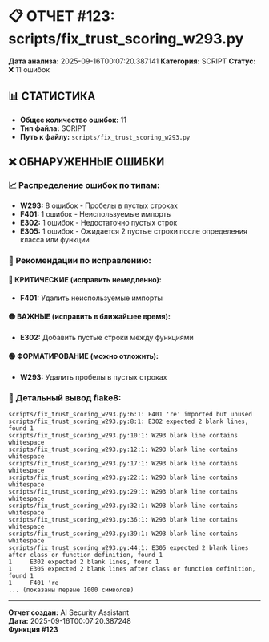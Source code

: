# 📋 ОТЧЕТ #123: scripts/fix_trust_scoring_w293.py

**Дата анализа:** 2025-09-16T00:07:20.387141
**Категория:** SCRIPT
**Статус:** ❌ 11 ошибок

## 📊 СТАТИСТИКА

- **Общее количество ошибок:** 11
- **Тип файла:** SCRIPT
- **Путь к файлу:** `scripts/fix_trust_scoring_w293.py`

## ❌ ОБНАРУЖЕННЫЕ ОШИБКИ

### 📈 Распределение ошибок по типам:

- **W293:** 8 ошибок - Пробелы в пустых строках
- **F401:** 1 ошибок - Неиспользуемые импорты
- **E302:** 1 ошибок - Недостаточно пустых строк
- **E305:** 1 ошибок - Ожидается 2 пустые строки после определения класса или функции

### 🎯 Рекомендации по исправлению:

#### 🔴 КРИТИЧЕСКИЕ (исправить немедленно):
- **F401:** Удалить неиспользуемые импорты

#### 🟡 ВАЖНЫЕ (исправить в ближайшее время):
- **E302:** Добавить пустые строки между функциями

#### 🟢 ФОРМАТИРОВАНИЕ (можно отложить):
- **W293:** Удалить пробелы в пустых строках

### 📝 Детальный вывод flake8:

```
scripts/fix_trust_scoring_w293.py:6:1: F401 're' imported but unused
scripts/fix_trust_scoring_w293.py:8:1: E302 expected 2 blank lines, found 1
scripts/fix_trust_scoring_w293.py:10:1: W293 blank line contains whitespace
scripts/fix_trust_scoring_w293.py:12:1: W293 blank line contains whitespace
scripts/fix_trust_scoring_w293.py:17:1: W293 blank line contains whitespace
scripts/fix_trust_scoring_w293.py:22:1: W293 blank line contains whitespace
scripts/fix_trust_scoring_w293.py:29:1: W293 blank line contains whitespace
scripts/fix_trust_scoring_w293.py:32:1: W293 blank line contains whitespace
scripts/fix_trust_scoring_w293.py:36:1: W293 blank line contains whitespace
scripts/fix_trust_scoring_w293.py:39:1: W293 blank line contains whitespace
scripts/fix_trust_scoring_w293.py:44:1: E305 expected 2 blank lines after class or function definition, found 1
1     E302 expected 2 blank lines, found 1
1     E305 expected 2 blank lines after class or function definition, found 1
1     F401 're
... (показаны первые 1000 символов)
```

---
**Отчет создан:** AI Security Assistant  
**Дата:** 2025-09-16T00:07:20.387248  
**Функция #123**
